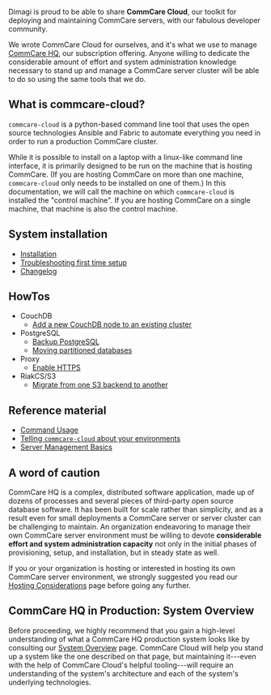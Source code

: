 Dimagi is proud to be able to share **CommCare Cloud**,
our toolkit for deploying and maintaining CommCare servers,
with our fabulous developer community.

We wrote CommCare Cloud for ourselves,
and it's what we use to manage [CommCare HQ](https://www.commcarehq.org/),
our subscription offering.
Anyone willing to dedicate the considerable amount of effort
and system administration knowledge necessary to stand up and manage a CommCare server
cluster will be able to do so using the same tools that we do.

## What is commcare-cloud?

`commcare-cloud` is a python-based command line tool that uses
the open source technologies Ansible and Fabric to automate everything
you need in order to run a production CommCare cluster.

While it is possible to install on a laptop with a linux-like command line interface,
it is primarily designed to be run on the machine that is hosting CommCare.
(If you are hosting CommCare on more than one machine,
`commcare-cloud` only needs to be installed on one of them.)
In this documentation, we will call the machine on which `commcare-cloud` is installed
the "control machine". If you are hosting CommCare on a single machine,
that machine is also the control machine.

## System installation

- [Installation](basics/installation.md)
- [Troubleshooting first time setup](basics/troubleshooting.md)
- [Changelog](changelog)

## HowTos
- CouchDB
    - [Add a new CouchDB node to an existing cluster](howto/add-couchdb2-node)
- PostgreSQL
    - [Backup PostgreSQL](howto/add-barman-server.md)
    - [Moving partitioned databases](howto/move-partitioned-database)
- Proxy
    - [Enable HTTPS](howto/enable-https.md)
- RiakCS/S3
    - [Migrate from one S3 backend to another](howto/migrate-s3-to-s3.md)


## Reference material

- [Command Usage](commcare-cloud/commands)
- [Telling `commcare-cloud` about your environments](commcare-cloud/env)
- [Server Management Basics](commcare-cloud/basics)

## A word of caution

CommCare HQ is a complex, distributed software application,
made up of dozens of processes
and several pieces of third-party open source database software.
It has been built for scale rather than simplicity,
and as a result even for small deployments a CommCare server or server cluster
can be challenging to maintain.
An organization endeavoring to manage their own CommCare server environment
must be willing to devote **considerable effort and system administration capacity**
not only in the initial phases of provisioning, setup, and installation,
but in steady state as well.

If you or your organization is hosting or interested in hosting
its own CommCare server environment,
we strongly suggested you read our [Hosting Considerations](hosting-considerations) page
before going any further.

## CommCare HQ in Production: System Overview

Before proceeding, we highly recommend that you gain a high-level understanding
of what a CommCare HQ production system looks like
by consulting our [System Overview](system-overview) page.
CommCare Cloud will help you stand up a system like the one described on that page,
but maintaining it---even with the help of CommCare Cloud's helpful tooling---will require
an understanding of the system's architecture and each of the system's underlying technologies.
